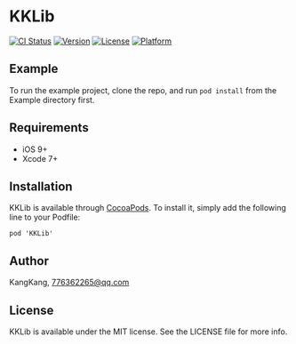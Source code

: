 # KKLib

[![CI Status](https://img.shields.io/travis/GavinKangDeveloper/KKLib.svg?style=flat)](https://travis-ci.org/GavinKangDeveloper/KKLib)
[![Version](https://img.shields.io/cocoapods/v/KKLib.svg?style=flat)](https://cocoapods.org/pods/KKLib)
[![License](https://img.shields.io/cocoapods/l/KKLib.svg?style=flat)](https://cocoapods.org/pods/KKLib)
[![Platform](https://img.shields.io/cocoapods/p/KKLib.svg?style=flat)](https://cocoapods.org/pods/KKLib)

## Example

To run the example project, clone the repo, and run `pod install` from the Example directory first.

## Requirements
- iOS 9+
- Xcode 7+

## Installation

KKLib is available through [CocoaPods](https://cocoapods.org). To install
it, simply add the following line to your Podfile:

```
pod 'KKLib'
```

## Author

KangKang, 776362265@qq.com

## License

KKLib is available under the MIT license. See the LICENSE file for more info.
